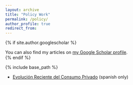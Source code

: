 ```yaml
---
layout: archive
title: "Policy Work"
permalink: /policy/
author_profile: true
redirect_from:
---
```


{% if site.author.googlescholar %}
  <div class="wordwrap">You can also find my articles on <a href="{{site.author.googlescholar}}">my Google Scholar profile</a>.</div>
{% endif %}


{% include base_path %}
* [Evolución Reciente del Consumo Privado](https://www.bcentral.cl/documents/33528/4253018/Minutas-citadas-en-el-IPoM-junio-2023.pdf/f37d6adf-ba16-d494-6d44-dc7dff229d8f?version=1.2&t=1698169483796) (spanish only)

